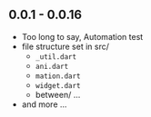 ## 0.0.1 - 0.0.16
- Too long to say, Automation test
- file structure set in src/
  - `_util.dart`
  - `ani.dart`
  - `mation.dart`
  - `widget.dart`
  - between/ ...
- and more ...
